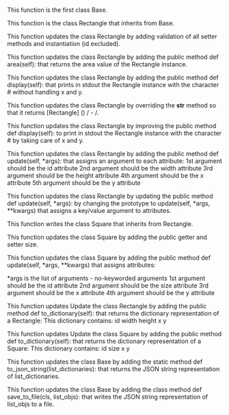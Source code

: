 This function is the first class Base.

This function is the class Rectangle that inherits from Base.

This function updates the class Rectangle by adding validation of all setter methods and instantiation (id excluded).

This function updates the class Rectangle by adding the public method def area(self): that returns the area value of the Rectangle instance.

This function updates the class Rectangle by adding the public method def display(self): that prints in stdout the Rectangle instance with the character # without handling x and y.

This function updates the class Rectangle by overriding the __str__ method so that it returns [Rectangle] (<id>) <x>/<y> - <width>/<height>.

This function updates  the class Rectangle by improving the public method def display(self): to print in stdout the Rectangle instance with the character # by taking care of x and y.

This function updates the class Rectangle by adding the public method def update(self, *args): that assigns an argument to each attribute:
1st argument should be the id attribute
2nd argument should be the width attribute
3rd argument should be the height attribute
4th argument should be the x attribute
5th argument should be the y attribute

This function updates the class Rectangle by updating the public method def update(self, *args): by changing the prototype to update(self, *args, **kwargs) that assigns a key/value argument to attributes.

This function writes the class Square that inherits from Rectangle.

This function updates the class Square by adding the public getter and setter size.

This function updates  the class Square by adding the public method def update(self, *args, **kwargs) that assigns attributes:

*args is the list of arguments - no-keyworded arguments
1st argument should be the id attribute
2nd argument should be the size attribute
3rd argument should be the x attribute
4th argument should be the y attribute

This function updates Update the class Rectangle by adding the public method def to_dictionary(self): that returns the dictionary representation of a Rectangle:
This dictionary contains:
id
width
height
x
y

This function updates Update the class Square by adding the public method def to_dictionary(self): that returns the dictionary representation of a Square:
This dictionary contains:
id
size
x
y

This function updates the class Base by adding the static method def to_json_string(list_dictionaries): that returns the JSON string representation of list_dictionaries.

This function updates the class Base by adding the class method def save_to_file(cls, list_objs): that writes the JSON string representation of list_objs to a file.


